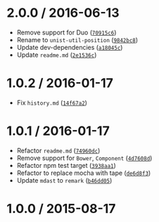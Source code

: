 <!--remark setext-->

<!--lint disable no-multiple-toplevel-headings-->

2.0.0 / 2016-06-13
==================

*   Remove support for Duo ([`70915c6`](https://github.com/wooorm/unist-util-position/commit/70915c6))
*   Rename to `unist-util-position` ([`9842bc8`](https://github.com/wooorm/unist-util-position/commit/9842bc8))
*   Update dev-dependencies ([`a18045c`](https://github.com/wooorm/unist-util-position/commit/a18045c))
*   Update `readme.md` ([`2e1536c`](https://github.com/wooorm/unist-util-position/commit/2e1536c))

1.0.2 / 2016-01-17
==================

*   Fix `history.md` ([`14f67a2`](https://github.com/wooorm/unist-util-position/commit/14f67a2))

1.0.1 / 2016-01-17
==================

*   Refactor `readme.md` ([`74960dc`](https://github.com/wooorm/unist-util-position/commit/74960dc))
*   Remove support for `Bower`, `Component` ([`4d7608d`](https://github.com/wooorm/unist-util-position/commit/4d7608d))
*   Refactor npm test target ([`3938aa1`](https://github.com/wooorm/unist-util-position/commit/3938aa1))
*   Refactor to replace mocha with tape ([`de6d8f3`](https://github.com/wooorm/unist-util-position/commit/de6d8f3))
*   Update `mdast` to `remark` ([`b46dd05`](https://github.com/wooorm/unist-util-position/commit/b46dd05))

1.0.0 / 2015-08-17
==================
